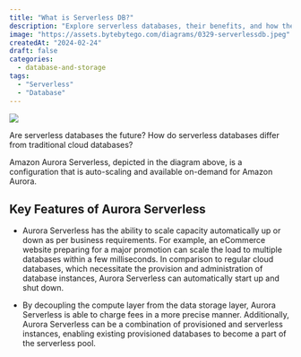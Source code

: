 ```yaml
---
title: "What is Serverless DB?"
description: "Explore serverless databases, their benefits, and how they differ."
image: "https://assets.bytebytego.com/diagrams/0329-serverlessdb.jpeg"
createdAt: "2024-02-24"
draft: false
categories:
  - database-and-storage
tags:
  - "Serverless"
  - "Database"
---
```


![](https://assets.bytebytego.com/diagrams/0329-serverlessdb.jpeg)

Are serverless databases the future? How do serverless databases differ from traditional cloud databases?

Amazon Aurora Serverless, depicted in the diagram above, is a configuration that is auto-scaling and available on-demand for Amazon Aurora.

## Key Features of Aurora Serverless

*   Aurora Serverless has the ability to scale capacity automatically up or down as per business requirements. For example, an eCommerce website preparing for a major promotion can scale the load to multiple databases within a few milliseconds. In comparison to regular cloud databases, which necessitate the provision and administration of database instances, Aurora Serverless can automatically start up and shut down.

*   By decoupling the compute layer from the data storage layer, Aurora Serverless is able to charge fees in a more precise manner. Additionally, Aurora Serverless can be a combination of provisioned and serverless instances, enabling existing provisioned databases to become a part of the serverless pool.
